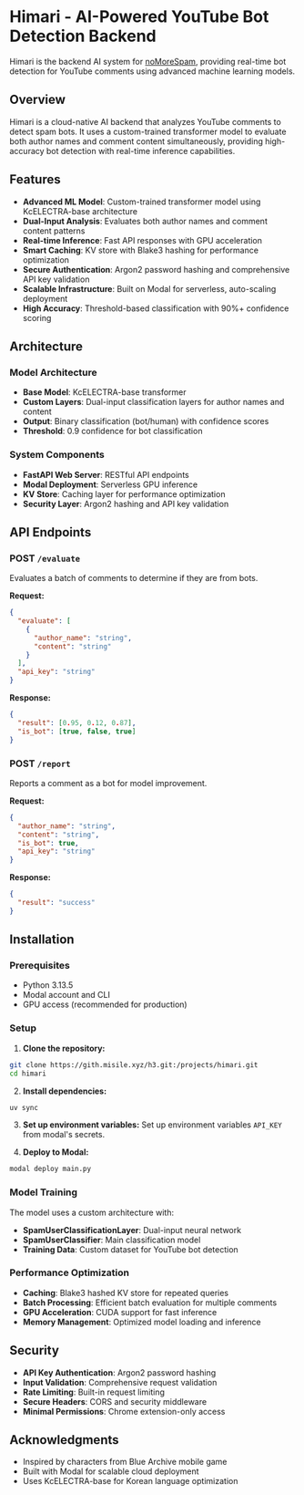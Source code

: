 # Himari - AI-Powered YouTube Bot Detection Backend

Himari is the backend AI system for [noMoreSpam](https://github.com/misilelab/noMoreSpam), providing real-time bot detection for YouTube comments using advanced machine learning models.

## Overview

Himari is a cloud-native AI backend that analyzes YouTube comments to detect spam bots. It uses a custom-trained transformer model to evaluate both author names and comment content simultaneously, providing high-accuracy bot detection with real-time inference capabilities.

## Features

- **Advanced ML Model**: Custom-trained transformer model using KcELECTRA-base architecture
- **Dual-Input Analysis**: Evaluates both author names and comment content patterns
- **Real-time Inference**: Fast API responses with GPU acceleration
- **Smart Caching**: KV store with Blake3 hashing for performance optimization
- **Secure Authentication**: Argon2 password hashing and comprehensive API key validation
- **Scalable Infrastructure**: Built on Modal for serverless, auto-scaling deployment
- **High Accuracy**: Threshold-based classification with 90%+ confidence scoring

## Architecture

### Model Architecture
- **Base Model**: KcELECTRA-base transformer
- **Custom Layers**: Dual-input classification layers for author names and content
- **Output**: Binary classification (bot/human) with confidence scores
- **Threshold**: 0.9 confidence for bot classification

### System Components
- **FastAPI Web Server**: RESTful API endpoints
- **Modal Deployment**: Serverless GPU inference
- **KV Store**: Caching layer for performance optimization
- **Security Layer**: Argon2 hashing and API key validation

## API Endpoints

### POST `/evaluate`
Evaluates a batch of comments to determine if they are from bots.

**Request:**
```json
{
  "evaluate": [
    {
      "author_name": "string",
      "content": "string"
    }
  ],
  "api_key": "string"
}
```

**Response:**
```json
{
  "result": [0.95, 0.12, 0.87],
  "is_bot": [true, false, true]
}
```

### POST `/report`
Reports a comment as a bot for model improvement.

**Request:**
```json
{
  "author_name": "string",
  "content": "string",
  "is_bot": true,
  "api_key": "string"
}
```

**Response:**
```json
{
  "result": "success"
}
```

## Installation

### Prerequisites
- Python 3.13.5
- Modal account and CLI
- GPU access (recommended for production)

### Setup

1. **Clone the repository:**
```bash
git clone https://gith.misile.xyz/h3.git:/projects/himari.git
cd himari
```

2. **Install dependencies:**
```bash
uv sync
```

3. **Set up environment variables:**
Set up environment variables `API_KEY` from modal's secrets.

4. **Deploy to Modal:**
```bash
modal deploy main.py
```

### Model Training

The model uses a custom architecture with:
- **SpamUserClassificationLayer**: Dual-input neural network
- **SpamUserClassifier**: Main classification model
- **Training Data**: Custom dataset for YouTube bot detection

### Performance Optimization

- **Caching**: Blake3 hashed KV store for repeated queries
- **Batch Processing**: Efficient batch evaluation for multiple comments
- **GPU Acceleration**: CUDA support for fast inference
- **Memory Management**: Optimized model loading and inference

## Security

- **API Key Authentication**: Argon2 password hashing
- **Input Validation**: Comprehensive request validation
- **Rate Limiting**: Built-in request limiting
- **Secure Headers**: CORS and security middleware
- **Minimal Permissions**: Chrome extension-only access

## Acknowledgments

- Inspired by characters from Blue Archive mobile game
- Built with Modal for scalable cloud deployment
- Uses KcELECTRA-base for Korean language optimization

